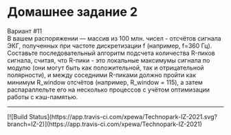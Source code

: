 # Домашнее задание 2
Вариант #11 <br>
В вашем распоряжении — массив из 100 млн. чисел - отсчётов сигнала ЭКГ, полученных при частоте дискретизации f (например, f=360 Гц). <br>
Составьте последовательный алгоритм подсчета количества R-пиков сигнала, считая, что R-пики - это локальные максимумы сигнала 
по модулю (они могут быть как положительной, так и отрицательной полярности), 
и между соседними R-пиками должно пройти как минимум R_window отсчётов (например, R_window = 115), 
а затем распараллельте его на несколько процессов с учётом оптимизации работы с кэш-памятью.
<hr>
[![Build Status](https://app.travis-ci.com/xpewa/Technopark-IZ-2021.svg?branch=IZ-2)](https://app.travis-ci.com/xpewa/Technopark-IZ-2021)

